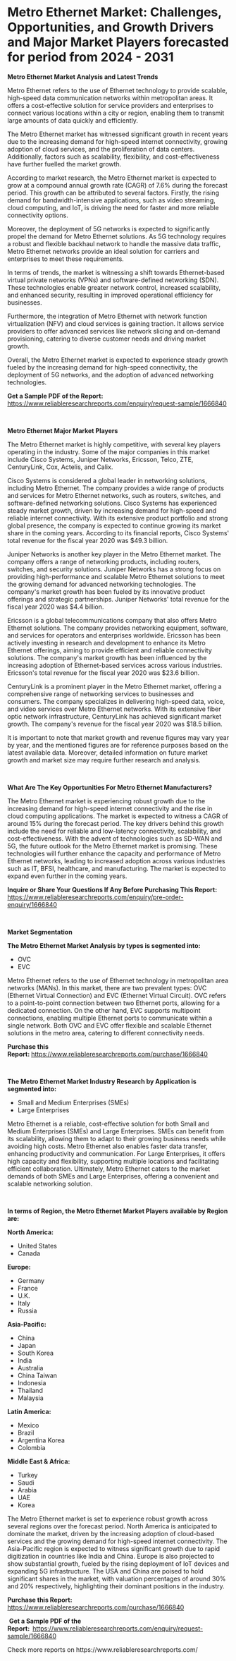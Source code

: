 <p><h1>Metro Ethernet Market: Challenges, Opportunities, and Growth Drivers and Major Market Players forecasted for period from 2024 - 2031</h1></p><p><strong>Metro Ethernet Market Analysis and Latest Trends</strong></p>
<p><p>Metro Ethernet refers to the use of Ethernet technology to provide scalable, high-speed data communication networks within metropolitan areas. It offers a cost-effective solution for service providers and enterprises to connect various locations within a city or region, enabling them to transmit large amounts of data quickly and efficiently.</p><p>The Metro Ethernet market has witnessed significant growth in recent years due to the increasing demand for high-speed internet connectivity, growing adoption of cloud services, and the proliferation of data centers. Additionally, factors such as scalability, flexibility, and cost-effectiveness have further fuelled the market growth.</p><p>According to market research, the Metro Ethernet market is expected to grow at a compound annual growth rate (CAGR) of 7.6% during the forecast period. This growth can be attributed to several factors. Firstly, the rising demand for bandwidth-intensive applications, such as video streaming, cloud computing, and IoT, is driving the need for faster and more reliable connectivity options.</p><p>Moreover, the deployment of 5G networks is expected to significantly propel the demand for Metro Ethernet solutions. As 5G technology requires a robust and flexible backhaul network to handle the massive data traffic, Metro Ethernet networks provide an ideal solution for carriers and enterprises to meet these requirements.</p><p>In terms of trends, the market is witnessing a shift towards Ethernet-based virtual private networks (VPNs) and software-defined networking (SDN). These technologies enable greater network control, increased scalability, and enhanced security, resulting in improved operational efficiency for businesses.</p><p>Furthermore, the integration of Metro Ethernet with network function virtualization (NFV) and cloud services is gaining traction. It allows service providers to offer advanced services like network slicing and on-demand provisioning, catering to diverse customer needs and driving market growth.</p><p>Overall, the Metro Ethernet market is expected to experience steady growth fueled by the increasing demand for high-speed connectivity, the deployment of 5G networks, and the adoption of advanced networking technologies.</p></p>
<p><strong>Get a Sample PDF of the Report:&nbsp;</strong> <a href="https://www.reliableresearchreports.com/enquiry/request-sample/1666840">https://www.reliableresearchreports.com/enquiry/request-sample/1666840</a></p>
<p>&nbsp;</p>
<p><strong>Metro Ethernet Major Market Players</strong></p>
<p><p>The Metro Ethernet market is highly competitive, with several key players operating in the industry. Some of the major companies in this market include Cisco Systems, Juniper Networks, Ericsson, Telco, ZTE, CenturyLink, Cox, Actelis, and Calix. </p><p>Cisco Systems is considered a global leader in networking solutions, including Metro Ethernet. The company provides a wide range of products and services for Metro Ethernet networks, such as routers, switches, and software-defined networking solutions. Cisco Systems has experienced steady market growth, driven by increasing demand for high-speed and reliable internet connectivity. With its extensive product portfolio and strong global presence, the company is expected to continue growing its market share in the coming years. According to its financial reports, Cisco Systems' total revenue for the fiscal year 2020 was $49.3 billion.</p><p>Juniper Networks is another key player in the Metro Ethernet market. The company offers a range of networking products, including routers, switches, and security solutions. Juniper Networks has a strong focus on providing high-performance and scalable Metro Ethernet solutions to meet the growing demand for advanced networking technologies. The company's market growth has been fueled by its innovative product offerings and strategic partnerships. Juniper Networks' total revenue for the fiscal year 2020 was $4.4 billion.</p><p>Ericsson is a global telecommunications company that also offers Metro Ethernet solutions. The company provides networking equipment, software, and services for operators and enterprises worldwide. Ericsson has been actively investing in research and development to enhance its Metro Ethernet offerings, aiming to provide efficient and reliable connectivity solutions. The company's market growth has been influenced by the increasing adoption of Ethernet-based services across various industries. Ericsson's total revenue for the fiscal year 2020 was $23.6 billion.</p><p>CenturyLink is a prominent player in the Metro Ethernet market, offering a comprehensive range of networking services to businesses and consumers. The company specializes in delivering high-speed data, voice, and video services over Metro Ethernet networks. With its extensive fiber optic network infrastructure, CenturyLink has achieved significant market growth. The company's revenue for the fiscal year 2020 was $18.5 billion.</p><p>It is important to note that market growth and revenue figures may vary year by year, and the mentioned figures are for reference purposes based on the latest available data. Moreover, detailed information on future market growth and market size may require further research and analysis.</p></p>
<p>&nbsp;</p>
<p><strong>What Are The Key Opportunities For Metro Ethernet Manufacturers?</strong></p>
<p><p>The Metro Ethernet market is experiencing robust growth due to the increasing demand for high-speed internet connectivity and the rise in cloud computing applications. The market is expected to witness a CAGR of around 15% during the forecast period. The key drivers behind this growth include the need for reliable and low-latency connectivity, scalability, and cost-effectiveness. With the advent of technologies such as SD-WAN and 5G, the future outlook for the Metro Ethernet market is promising. These technologies will further enhance the capacity and performance of Metro Ethernet networks, leading to increased adoption across various industries such as IT, BFSI, healthcare, and manufacturing. The market is expected to expand even further in the coming years.</p></p>
<p><strong>Inquire or Share Your Questions If Any Before Purchasing This Report:</strong> <a href="https://www.reliableresearchreports.com/enquiry/pre-order-enquiry/1666840">https://www.reliableresearchreports.com/enquiry/pre-order-enquiry/1666840</a></p>
<p>&nbsp;</p>
<p><strong>Market Segmentation</strong></p>
<p><strong>The Metro Ethernet Market Analysis by types is segmented into:</strong></p>
<p><ul><li>OVC</li><li>EVC</li></ul></p>
<p><p>Metro Ethernet refers to the use of Ethernet technology in metropolitan area networks (MANs). In this market, there are two prevalent types: OVC (Ethernet Virtual Connection) and EVC (Ethernet Virtual Circuit). OVC refers to a point-to-point connection between two Ethernet ports, allowing for a dedicated connection. On the other hand, EVC supports multipoint connections, enabling multiple Ethernet ports to communicate within a single network. Both OVC and EVC offer flexible and scalable Ethernet solutions in the metro area, catering to different connectivity needs.</p></p>
<p><strong>Purchase this Report:&nbsp;</strong><a href="https://www.reliableresearchreports.com/purchase/1666840">https://www.reliableresearchreports.com/purchase/1666840</a></p>
<p>&nbsp;</p>
<p><strong>The Metro Ethernet Market Industry Research by Application is segmented into:</strong></p>
<p><ul><li>Small and Medium Enterprises (SMEs)</li><li>Large Enterprises</li></ul></p>
<p><p>Metro Ethernet is a reliable, cost-effective solution for both Small and Medium Enterprises (SMEs) and Large Enterprises. SMEs can benefit from its scalability, allowing them to adapt to their growing business needs while avoiding high costs. Metro Ethernet also enables faster data transfer, enhancing productivity and communication. For Large Enterprises, it offers high capacity and flexibility, supporting multiple locations and facilitating efficient collaboration. Ultimately, Metro Ethernet caters to the market demands of both SMEs and Large Enterprises, offering a convenient and scalable networking solution.</p></p>
<p>&nbsp;</p>
<p><strong>In terms of Region, the Metro Ethernet Market Players available by Region are:</strong></p>
<p>
    <p> <strong> North America: </strong>
        <ul>
            <li>United States</li>
            <li>Canada</li>
        </ul>
        </p> 
    <p> <strong> Europe: </strong>
        <ul>
            <li>Germany</li>
            <li>France</li>
            <li>U.K.</li>
            <li>Italy</li>
            <li>Russia</li>
        </ul>
        </p> 
    <p> <strong> Asia-Pacific: </strong>
        <ul>
            <li>China</li>
            <li>Japan</li>
            <li>South Korea</li>
            <li>India</li>
            <li>Australia</li>
            <li>China Taiwan</li>
            <li>Indonesia</li>
            <li>Thailand</li>
            <li>Malaysia</li>
        </ul>
        </p> 
    <p> <strong> Latin America: </strong>
        <ul>
            <li>Mexico</li>
            <li>Brazil</li>
            <li>Argentina Korea</li>
            <li>Colombia</li>
        </ul>
        </p> 
    <p> <strong> Middle East & Africa: </strong>
        <ul>
            <li>Turkey</li>
            <li>Saudi</li>
            <li>Arabia</li>
            <li>UAE</li>
            <li>Korea</li>
        </ul>
    </p>
    </p>
<p><p>The Metro Ethernet market is set to experience robust growth across several regions over the forecast period. North America is anticipated to dominate the market, driven by the increasing adoption of cloud-based services and the growing demand for high-speed internet connectivity. The Asia-Pacific region is expected to witness significant growth due to rapid digitization in countries like India and China. Europe is also projected to show substantial growth, fueled by the rising deployment of IoT devices and expanding 5G infrastructure. The USA and China are poised to hold significant shares in the market, with valuation percentages of around 30% and 20% respectively, highlighting their dominant positions in the industry.</p></p>
<p><strong>Purchase this Report: </strong><a href="https://www.reliableresearchreports.com/purchase/1666840">https://www.reliableresearchreports.com/purchase/1666840</a></p>
<p>&nbsp;<strong>Get a Sample PDF of the Report:&nbsp;&nbsp;</strong><a href="https://www.reliableresearchreports.com/enquiry/request-sample/1666840">https://www.reliableresearchreports.com/enquiry/request-sample/1666840</a></p>
<p><strong></strong></p>
<p>Check more reports on https://www.reliableresearchreports.com/</p>